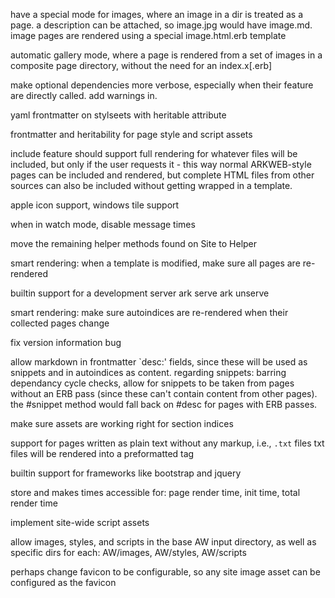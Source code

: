 have a special mode for images, where an image in a dir is treated as a page. a
description can be attached, so image.jpg would have image.md.
image pages are rendered using a special image.html.erb template

automatic gallery mode, where a page is rendered from a set of images in a
composite page directory, without the need for an index.x[.erb]

make optional dependencies more verbose, especially when their feature are
directly called. add warnings in.

yaml frontmatter on stylseets with heritable attribute

frontmatter and heritability for page style and script assets

include feature should support full rendering for whatever files will be
included, but only if the user requests it - this way normal ARKWEB-style pages
can be included and rendered, but complete HTML files from other sources can
also be included without getting wrapped in a template.

apple icon support, windows tile support

when in watch mode, disable message times

move the remaining helper methods found on Site to Helper

smart rendering: when a template is modified, make sure all pages are
re-rendered

builtin support for a development server
ark serve
ark unserve

smart rendering: make sure autoindices are re-rendered when their collected
pages change

fix version information bug

allow markdown in frontmatter `desc:' fields, since these will be used as
snippets and in autoindices as content.
regarding snippets: barring dependancy cycle checks, allow for snippets to be
taken from pages without an ERB pass (since these can't contain content from
other pages). the #snippet method would fall back on #desc for pages with ERB
passes.

make sure assets are working right for section indices

support for pages written as plain text without any markup, i.e., `.txt` files
txt files will be rendered into a preformatted tag

builtin support for frameworks like bootstrap and jquery

store and makes times accessible for: page render time, init time, total render
time

implement site-wide script assets

allow images, styles, and scripts in the base AW input directory, as well as
specific dirs for each: AW/images, AW/styles, AW/scripts

perhaps change favicon to be configurable, so any site image asset can be
configured as the favicon

